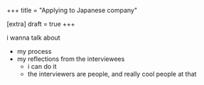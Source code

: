 +++
title = "Applying to Japanese company"

[extra]
draft = true
+++

i wanna talk about
* my process
* my reflections from the interviewees
    * i can do it
    * the interviewers are people, and really cool people at that
